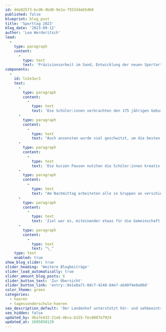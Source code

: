 ```yaml
---
id: dda02573-bcd6-4bd8-9e1a-75533deb5d60
published: false
blueprint: blog_post
title: 'Sporttag 2023'
blog_date: '2023-09-12'
author: 'Lea Werderitsch'
lead:
  -
    type: paragraph
    content:
      -
        type: text
        text: 'Präzisionsarbeit im Sand, Entwicklung der neuen Sportart „Kisten-Ball“ oder klassischer 60m-Sprint:'
components:
  -
    id: ln2e3ur3
    text:
      -
        type: paragraph
        content:
          -
            type: text
            text: 'Die Schüler:innen verbrachten den 175 jährigen Geburtstag der Schweizer Bundesverfassung bei sonnigem Septemberwetter rund um den Landenhof und wetteiferten in verschiedenen Sportdisziplinen, wie Weitsprung, Bälle-Werfen oder 60m-Sprint. Schüler:innen unterstützten Lehrpersonen und Sozialpädagogen tatkräftig beim Messen und kamen beim Präparieren der Sandbahn mächtig ins Schwitzen.'
      -
        type: paragraph
        content:
          -
            type: text
            text: "Auch ansonsten wurde viel geschwitzt, um die besten Resultate gewetteifert und sogar die Angst vor Sand überwunden.\_"
      -
        type: paragraph
        content:
          -
            type: text
            text: 'Die kurzen Pausen nutzten die Schüler:innen kreativ. Einige philosophierten über die richtige Länge des Grases und testeten, welchen Einfluss die Farben der Bälle auf deren Flugweite haben. Ein paar Mädchen kreiierten das Spiel „Kisten-Ball“, wiederum andere suchten sich einen gemütlichen Schattenplatz oder spielten eine Partie Basketball.'
      -
        type: paragraph
        content:
          -
            type: text
            text: "Am Nachmittag arbeiteten alle in Gruppen an verschiedenen Projekten: Apfeltaschen backen, im Biotop die Wege freischneiden und so Plätze für Kleintiere erhalten, Kunst im Land-Art Stil umsetzen sowie den Schulgarten jäten und frisch bepflanzen.\_"
      -
        type: paragraph
        content:
          -
            type: text
            text: 'Ziel war es, miteinander etwas für die Gemeinschaft und die Natur zu tun.'
      -
        type: paragraph
        content:
          -
            type: text
            text: "\_"
    type: text
    enabled: true
show_blog_slider: true
slider_heading: 'Weitere Blogbeiträge'
slider_load_automatically: true
slider_amount_blog_posts: 6
slider_button_text: 'Zur Übersicht'
slider_button_link: 'entry::8e1e8a71-0dc7-4248-84e7-ab40f4e0a88d'
color_theme: green
categories:
  - hoeren
  - tagessonderschule-hoeren
seo_description_default: 'Der Landenhof unterstützt hör- und sehbeeinträchtigte Kinder & Jugendliche in ihrem selbstbestimmten Leben durch Förderung ihrer Fähigkeiten & Entwicklung'
seo_hidden: false
updated_by: dba7e432-21e6-46ca-b155-fec6087e7924
updated_at: 1695858129
---
```

